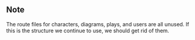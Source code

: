 ## Note

The route files for characters, diagrams, plays, and users are all unused. If this is the structure we continue to use, we should get rid of them.